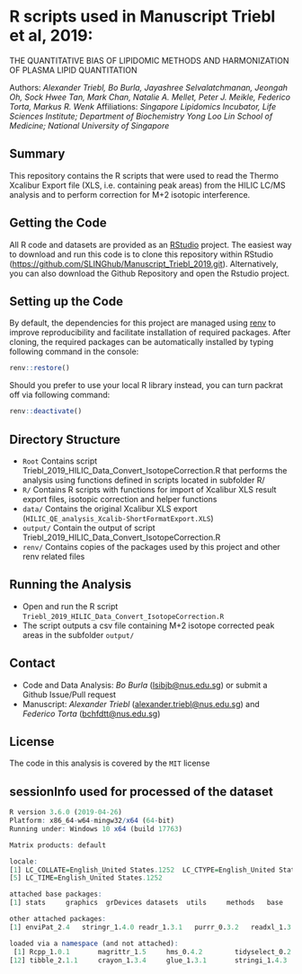 # R scripts used in Manuscript Triebl et al, 2019:
THE QUANTITATIVE BIAS OF LIPIDOMIC METHODS AND HARMONIZATION OF PLASMA LIPID QUANTITATION

Authors: *Alexander Triebl, Bo Burla, Jayashree Selvalatchmanan, Jeongah Oh, Sock Hwee Tan, Mark Chan, Natalie A. Mellet, Peter J. Meikle, Federico Torta, Markus R. Wenk* 
Affiliations: *Singapore Lipidomics Incubator, Life Sciences Institute; Department of Biochemistry Yong Loo Lin School of Medicine; National University of Singapore*

## Summary
This repository contains the R scripts that were used to read the Thermo Xcalibur Export file (XLS, i.e. containing peak areas) from the HILIC LC/MS analysis and to perform correction for M+2 isotopic interference. 

## Getting the Code
All R code and datasets are provided as an [RStudio](https://www.rstudio.com/products/RStudio) project. The easiest way to download and run this code is to clone this repository within RStudio (https://github.com/SLINGhub/Manuscript_Triebl_2019.git). Alternatively, you can also download the Github Repository and open the Rstudio project. 

## Setting up the Code
By default, the dependencies for this project are managed using [renv](https://rstudio.github.io/renv/) to improve reproducibility and facilitate installation of required packages. After cloning, the required packages can be automatically installed by typing following command in the console: 
```r
renv::restore()
```
Should you prefer to use your local R library instead, you can turn packrat off via following command: 
```r
renv::deactivate() 
```

## Directory Structure

* `Root` Contains script Triebl_2019_HILIC_Data_Convert_IsotopeCorrection.R that performs the analysis using functions defined in scripts located in subfolder R/
* `R/` Contains R scripts with functions for import of Xcalibur XLS result export files, isotopic correction and helper functions
* `data/` Contains the original Xcalibur XLS export (`HILIC_QE_analysis_Xcalib-ShortFormatExport.XLS`) 
* `output/`  Contain the output of script Triebl_2019_HILIC_Data_Convert_IsotopeCorrection.R
* `renv/`  Contains copies of the packages used by this project and other renv related files 

## Running the Analysis
* Open and run the R script `Triebl_2019_HILIC_Data_Convert_IsotopeCorrection.R` 
* The script outputs a csv file containing M+2 isotope corrected peak areas in the subfolder `output/`  


## Contact
* Code and Data Analysis:  *Bo Burla* (lsibjb@nus.edu.sg) or submit a Github Issue/Pull request 
* Manuscript:  *Alexander Triebl* (alexander.triebl@nus.edu.sg) and *Federico Torta* (bchfdtt@nus.edu.sg)
            

License
----
The code in this analysis is covered by the `MIT` license 


## sessionInfo used for processed of the dataset  
```r
R version 3.6.0 (2019-04-26)
Platform: x86_64-w64-mingw32/x64 (64-bit)
Running under: Windows 10 x64 (build 17763)

Matrix products: default

locale:
[1] LC_COLLATE=English_United States.1252  LC_CTYPE=English_United States.1252    LC_MONETARY=English_United States.1252 LC_NUMERIC=C                          
[5] LC_TIME=English_United States.1252    

attached base packages:
[1] stats     graphics  grDevices datasets  utils     methods   base     

other attached packages:
[1] enviPat_2.4   stringr_1.4.0 readr_1.3.1   purrr_0.3.2   readxl_1.3.1  tidyr_0.8.3   dplyr_0.8.1   here_0.1     

loaded via a namespace (and not attached):
 [1] Rcpp_1.0.1       magrittr_1.5     hms_0.4.2        tidyselect_0.2.5 R6_2.4.0         rlang_0.3.4      rematch_1.0.1    tools_3.6.0      cli_1.1.0        assertthat_0.2.1 rprojroot_1.3-2 
[12] tibble_2.1.1     crayon_1.3.4     glue_1.3.1       stringi_1.4.3    compiler_3.6.0   pillar_1.3.1     cellranger_1.1.0 backports_1.1.4  renv_0.5.0-120   pkgconfig_2.0.2 
```